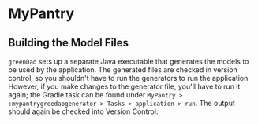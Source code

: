 # MyPantry

## Building the Model Files

`greenDao` sets up a separate Java executable that generates the models to be used by the application.  The generated files are checked in version control, so you shouldn't have to run the generators to run the application.  However, if you make changes to the generator file, you'll have to run it again; the Gradle task can be found under `MyPantry > :mypantrygreedaogenerator > Tasks > application > run`.  The output should again be checked into Version Control.


